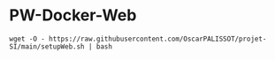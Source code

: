# PW-Docker-Web
```wget -O - https://raw.githubusercontent.com/OscarPALISSOT/projet-SI/main/setupWeb.sh | bash```
